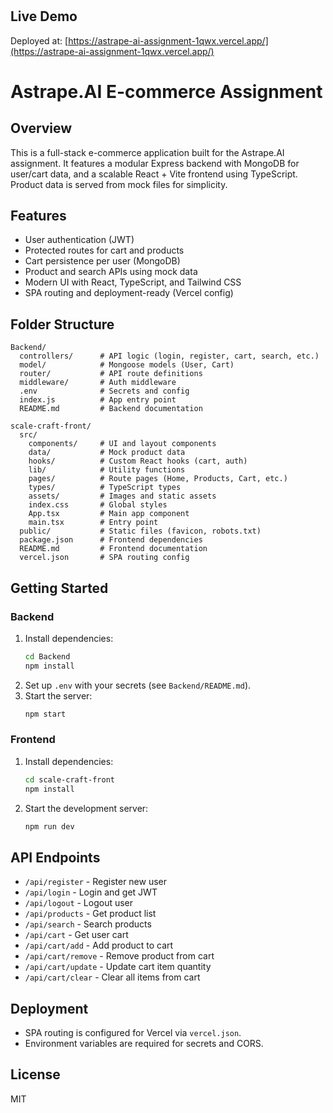 #
## Live Demo
Deployed at: [https://astrape-ai-assignment-1qwx.vercel.app/](https://astrape-ai-assignment-1qwx.vercel.app/)
# Astrape.AI E-commerce Assignment

## Overview
This is a full-stack e-commerce application built for the Astrape.AI assignment. It features a modular Express backend with MongoDB for user/cart data, and a scalable React + Vite frontend using TypeScript. Product data is served from mock files for simplicity.

## Features
- User authentication (JWT)
- Protected routes for cart and products
- Cart persistence per user (MongoDB)
- Product and search APIs using mock data
- Modern UI with React, TypeScript, and Tailwind CSS
- SPA routing and deployment-ready (Vercel config)

## Folder Structure

```
Backend/
  controllers/      # API logic (login, register, cart, search, etc.)
  model/            # Mongoose models (User, Cart)
  router/           # API route definitions
  middleware/       # Auth middleware
  .env              # Secrets and config
  index.js          # App entry point
  README.md         # Backend documentation

scale-craft-front/
  src/
    components/     # UI and layout components
    data/           # Mock product data
    hooks/          # Custom React hooks (cart, auth)
    lib/            # Utility functions
    pages/          # Route pages (Home, Products, Cart, etc.)
    types/          # TypeScript types
    assets/         # Images and static assets
    index.css       # Global styles
    App.tsx         # Main app component
    main.tsx        # Entry point
  public/           # Static files (favicon, robots.txt)
  package.json      # Frontend dependencies
  README.md         # Frontend documentation
  vercel.json       # SPA routing config
```

## Getting Started

### Backend
1. Install dependencies:
   ```bash
   cd Backend
   npm install
   ```
2. Set up `.env` with your secrets (see `Backend/README.md`).
3. Start the server:
   ```bash
   npm start
   ```

### Frontend
1. Install dependencies:
   ```bash
   cd scale-craft-front
   npm install
   ```
2. Start the development server:
   ```bash
   npm run dev
   ```

## API Endpoints
- `/api/register` - Register new user
- `/api/login` - Login and get JWT
- `/api/logout` - Logout user
- `/api/products` - Get product list
- `/api/search` - Search products
- `/api/cart` - Get user cart
- `/api/cart/add` - Add product to cart
- `/api/cart/remove` - Remove product from cart
- `/api/cart/update` - Update cart item quantity
- `/api/cart/clear` - Clear all items from cart

## Deployment
- SPA routing is configured for Vercel via `vercel.json`.
- Environment variables are required for secrets and CORS.

## License
MIT

